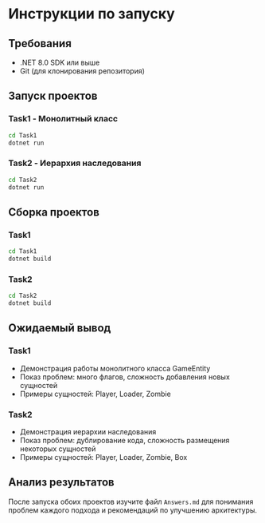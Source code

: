 # Инструкции по запуску

## Требования
- .NET 8.0 SDK или выше
- Git (для клонирования репозитория)

## Запуск проектов

### Task1 - Монолитный класс
```bash
cd Task1
dotnet run
```

### Task2 - Иерархия наследования
```bash
cd Task2
dotnet run
```

## Сборка проектов

### Task1
```bash
cd Task1
dotnet build
```

### Task2
```bash
cd Task2
dotnet build
```

## Ожидаемый вывод

### Task1
- Демонстрация работы монолитного класса GameEntity
- Показ проблем: много флагов, сложность добавления новых сущностей
- Примеры сущностей: Player, Loader, Zombie

### Task2
- Демонстрация иерархии наследования
- Показ проблем: дублирование кода, сложность размещения некоторых сущностей
- Примеры сущностей: Player, Loader, Zombie, Box

## Анализ результатов

После запуска обоих проектов изучите файл `Answers.md` для понимания проблем каждого подхода и рекомендаций по улучшению архитектуры.
